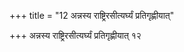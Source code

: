 +++
title = "12 अन्नस्य राष्ट्रिरसीत्यर्घ्यं प्रतिगृह्णीयात्"

+++
अन्नस्य राष्ट्रिरसीत्यर्घ्यं प्रतिगृह्णीयात् १२